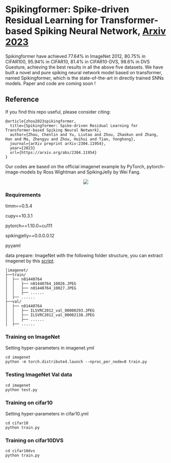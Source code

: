 # Spikingformer: Spike-driven Residual Learning for Transformer-based Spiking Neural Network, [Arxiv 2023](https://arxiv.org/abs/2304.11954)
Spikingformer have achieved 77.64% in ImageNet 2012, 80.75% in CIFAR100, 95.94% in CIFAR10, 81.4% in CIFAR10-DVS, 98.6% in DVS Guesture, achieving the best results in all the above five datasets. 
We have built a novel and pure spiking neural network model based on transformer, named Spikingformer, which is the state-of-the-art in directly trained SNNs models. 
Paper and code are coming soon !

## Reference
If you find this repo useful, please consider citing:
```
@article{zhou2023spikingformer,
  title={Spikingformer: Spike-driven Residual Learning for Transformer-based Spiking Neural Network},
  author={Zhou, Chenlin and Yu, Liutao and Zhou, Zhaokun and Zhang, Han and Ma, Zhengyu and Zhou, Huihui and Tian, Yonghong},
  journal={arXiv preprint arXiv:2304.11954},
  year={2023}
  url={https://arxiv.org/abs/2304.11954}
}
```
Our codes are based on the official imagenet example by PyTorch, pytorch-image-models by Ross Wightman and SpikingJelly by Wei Fang.

<p align="center">
<img src="https://github.com/.png">
</p>

### Requirements
timm==0.5.4

cupy==10.3.1

pytorch==1.10.0+cu111

spikingjelly==0.0.0.0.12

pyyaml

data prepare: ImageNet with the following folder structure, you can extract imagenet by this [script](https://gist.github.com/BIGBALLON/8a71d225eff18d88e469e6ea9b39cef4).
```
│imagenet/
├──train/
│  ├── n01440764
│  │   ├── n01440764_10026.JPEG
│  │   ├── n01440764_10027.JPEG
│  │   ├── ......
│  ├── ......
├──val/
│  ├── n01440764
│  │   ├── ILSVRC2012_val_00000293.JPEG
│  │   ├── ILSVRC2012_val_00002138.JPEG
│  │   ├── ......
│  ├── ......
```


### Training  on ImageNet
Setting hyper-parameters in imagenet.yml

```
cd imagenet
python -m torch.distributed.launch --nproc_per_node=8 train.py
```

### Testing ImageNet Val data 
```
cd imagenet
python test.py
```

### Training  on cifar10
Setting hyper-parameters in cifar10.yml
```
cd cifar10
python train.py
```
### Training  on cifar10DVS
```
cd cifar10dvs
python train.py
```

